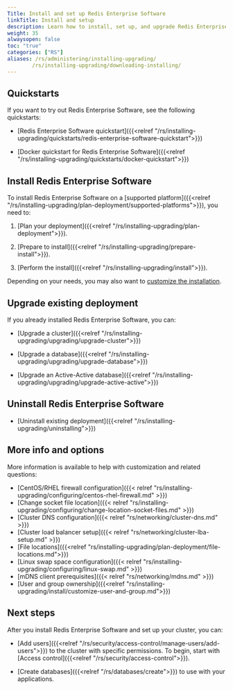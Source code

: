```yaml
---
Title: Install and set up Redis Enterprise Software
linkTitle: Install and setup
description: Learn how to install, set up, and upgrade Redis Enterprise Software.
weight: 35
alwaysopen: false
toc: "true"
categories: ["RS"]
aliases: /rs/administering/installing-upgrading/
        /rs/installing-upgrading/downloading-installing/
---
```


## Quickstarts

If you want to try out Redis Enterprise Software, see the following quickstarts:

- [Redis Enterprise Software quickstart]({{<relref "/rs/installing-upgrading/quickstarts/redis-enterprise-software-quickstart">}})

- [Docker quickstart for Redis Enterprise Software]({{<relref "/rs/installing-upgrading/quickstarts/docker-quickstart">}})

## Install Redis Enterprise Software

To install Redis Enterprise Software on a [supported platform]({{<relref "/rs/installing-upgrading/plan-deployment/supported-platforms">}}), you need to:

1. [Plan your deployment]({{<relref "/rs/installing-upgrading/plan-deployment">}}).

1. [Prepare to install]({{<relref "/rs/installing-upgrading/prepare-install">}}).

1. [Perform the install]({{<relref "/rs/installing-upgrading/install">}}).

Depending on your needs, you may also want to [customize the installation](#more-info-and-options).

## Upgrade existing deployment

If you already installed Redis Enterprise Software, you can:

- [Upgrade a cluster]({{<relref "/rs/installing-upgrading/upgrading/upgrade-cluster">}})

- [Upgrade a database]({{<relref "/rs/installing-upgrading/upgrading/upgrade-database">}})

- [Upgrade an Active-Active database]({{<relref "/rs/installing-upgrading/upgrading/upgrade-active-active">}})

## Uninstall Redis Enterprise Software

- [Uninstall existing deployment]({{<relref "/rs/installing-upgrading/uninstalling">}})

## More info and options

More information is available to help with customization and related questions:

- [CentOS/RHEL firewall configuration]({{< relref "rs/installing-upgrading/configuring/centos-rhel-firewall.md" >}})
- [Change socket file location]({{< relref "rs/installing-upgrading/configuring/change-location-socket-files.md" >}})
- [Cluster DNS configuration]({{< relref "rs/networking/cluster-dns.md" >}})
- [Cluster load balancer setup]({{< relref "rs/networking/cluster-lba-setup.md" >}})
- [File locations]({{<relref "rs/installing-upgrading/plan-deployment/file-locations.md">}})
- [Linux swap space configuration]({{< relref "rs/installing-upgrading/configuring/linux-swap.md" >}})
- [mDNS client prerequisites]({{< relref "rs/networking/mdns.md" >}})
- [User and group ownership]({{<relref "rs/installing-upgrading/install/customize-user-and-group.md">}})

## Next steps

After you install Redis Enterprise Software and set up your cluster, you can:

- [Add users]({{<relref "/rs/security/access-control/manage-users/add-users">}}) to the cluster with specific permissions.  To begin, start with [Access control]({{<relref "/rs/security/access-control">}}).

- [Create databases]({{<relref "/rs/databases/create">}}) to use with your applications.

